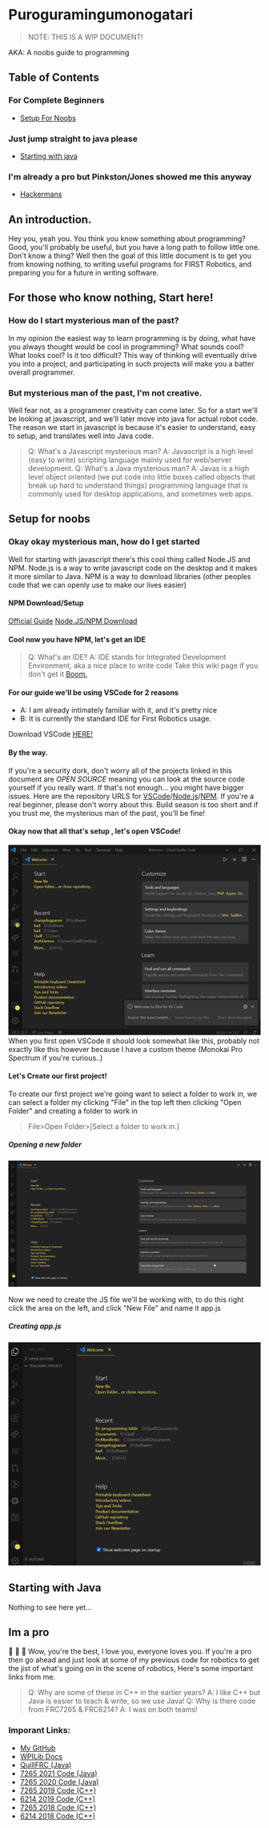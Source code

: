#  Puroguramingumonogatari
>NOTE: THIS IS A WIP DOCUMENT!

AKA: A noobs guide to programming
## Table of Contents
### For Complete Beginners
- [Setup For Noobs](#setup-for-noobs)
### Just jump straight to java please
- [Starting with java](#starting-with-java)
### I'm already a pro but Pinkston/Jones  showed me this anyway
- [Hackermans](#im-a-pro)
## An introduction.
Hey you, yeah you. You think you know something about programming? Good, you'll probably be useful, but you have a long path to follow little one. Don't know a thing? Well then the goal of this little document is to get you from knowing nothing, to writing useful programs for FIRST Robotics, and preparing you for a future in writing software.
## For those who know nothing, Start here!
### How do I start mysterious man of the past?
In my opinion the easiest way to learn programming is by doing, what have you always thought would be cool in programming? What sounds cool? What looks cool? Is it too difficult? This way of thinking will eventually drive you into a project, and participating in such projects will make you a batter overall programmer.
### But mysterious man of the past, I'm not creative.
Well fear not, as a programmer creativity can come later. So for a start we'll be looking at javascript, and we'll later move into java for actual robot code. The reason we start in javascript is because it's easier to understand, easy to setup, and translates well into Java code.
>Q: What's a Javascript mysterious man?
>A: Javascript is a high level (easy to write) scripting language mainly used for web/server development.
>Q: What's a Java mysterious man?
>A: Javas is a high level object oriented (we put code into little boxes called objects that break up hard to understand things) programming language that is commonly used for desktop applications, and sometimes web apps.
## Setup for noobs
### Okay okay mysterious man, how do I get started 
Well for starting with javascript there's this cool thing called Node.JS and NPM. Node.js is a way to write javascript code on the desktop and it makes it more similar to Java. NPM is a way to download libraries (other peoples code that we can openly use to make our lives easier)
#### NPM Download/Setup
[Official Guide](https://docs.npmjs.com/downloading-and-installing-node-js-and-npm)
[Node.JS/NPM Download ](https://nodejs.org/en/download/)
#### Cool now you have NPM, let's get an IDE
> Q: What's an IDE?
> A: IDE stands for Integrated Development Environment, aka a nice place to write code
> Take this wiki page if you don't get it [Boom.](https://en.wikipedia.org/wiki/Integrated_development_environment)
#### For our guide we'll be using VSCode for 2 reasons
* A: I am already intimately familiar with it, and it's pretty nice
* B: It is currently the standard IDE for First Robotics usage.

Download VSCode [HERE!](https://code.visualstudio.com/)
#### By the way.
If you're a security dork, don't worry all of the projects linked in this document are *OPEN SOURCE* meaning you can look at the source code yourself if you really want. If that's not enough... you might have bigger issues. Here are the repository URLS for [VSCode](https://github.com/microsoft/vscode)/[Node.js](https://github.com/nodejs/node)/[NPM](https://github.com/npm/cli).
If you're a real beginner, please don't worry about this. Build season is too short and if you trust me, the mysterious man of the past, you'll be fine!
#### Okay now that all that's setup , let's open VSCode!
![](./resources/vscode.png)
When you first open VSCode it should look somewhat like this, probably not exactly like this however because I have a custom theme (Monokai Pro Spectrum if you're curious..)
#### Let's Create our first project!
To create our first project we're going want to select a folder to work in, we can select a folder my clicking "File" in the top left then clicking "Open Folder" and creating a folder to work in
> File>Open Folder>[Select a folder to work in.]
##### Opening a new folder
![](./resources/vscode-open-project.gif)

Now we need to create the JS file we'll be working with, to do this right click the area on the left, and click "New File" and name it app.js
##### Creating app.js
![](./resources/vscode-new-file.gif)
## Starting with Java
Nothing to see here yet...
## Im a pro
:clap: :clap: :clap: 
Wow, you're the best, I love you, everyone loves you. If you're a pro then go ahead and just look at some of my previous code for robotics to get the jist of what's going on in the scene of robotics, Here's some important links from me.
>Q: Why are some of these in C++ in the earlier years?
>A: I like C++ but Java is easier to teach & write, so we use Java!
>Q: Why is there code from FRC7265 & FRC6214?
>A: I was on both teams!
### Imporant Links:
* [My GitHub](https://github.com/QuillDev)
* [WPILib Docs](https://docs.wpilib.org/en/stable/)
* [QuillFRC (Java)](https://github.com/QuillDev/QuillFRC)
* [7265 2021 Code (Java)](https://github.com/QuillDev/FRC-2021)
* [7265 2020 Code (Java)](https://github.com/QuillDev/FRC-2020-Code-Release)
* [7265 2019 Code (C++)](https://github.com/QuillDev/SkeleThor)
* [6214 2019 Code (C++)](https://github.com/6214frc/Wrench)
* [7265 2018 Code (C++)](https://github.com/QuillDev/FIRST-Power-UP-2018)
* [6214 2018 Code (C++)](https://github.com/6214frc/20186214)

